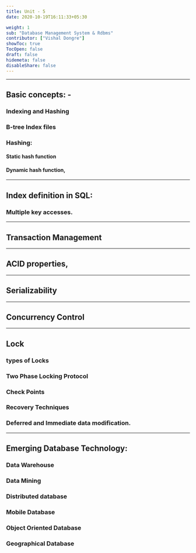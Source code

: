```yaml
---
title: Unit - 5
date: 2020-10-19T16:11:33+05:30

weight: 1
sub: "Database Management System & Rdbms"
contributor: ["Vishal Dongre"]
showToc: true
TocOpen: false
draft: false
hidemeta: false
disableShare: false
---
```


---

## Basic concepts: -

### Indexing and Hashing

### B-tree Index files

### Hashing:

#### Static hash function

#### Dynamic hash function,

---

## Index definition in SQL:

### Multiple key accesses.

---

## Transaction Management

---

## ACID properties,

---

## Serializability

---

## Concurrency Control

---

## Lock

### types of Locks

### Two Phase Locking Protocol

### Check Points

### Recovery Techniques

### Deferred and Immediate data modification.

---

## Emerging Database Technology:

### Data Warehouse

### Data Mining

### Distributed database

### Mobile Database

### Object Oriented Database

### Geographical Database
